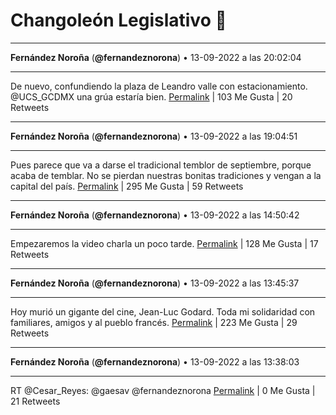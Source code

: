 # Changoleón Legislativo 🙈
*****
**Fernández Noroña** (**@fernandeznorona**) • 13-09-2022 a las 20:02:04
*****
De nuevo, confundiendo la plaza de Leandro valle con estacionamiento. ⁦@UCS_GCDMX⁩ una grúa estaría bien.
[Permalink](https://twitter.com/fernandeznorona/status/1569899253492760577) | 103 Me Gusta | 20 Retweets
*****
**Fernández Noroña** (**@fernandeznorona**) • 13-09-2022 a las 19:04:51
*****
Pues parece que va a darse el tradicional temblor de septiembre, porque acaba de temblar. No se pierdan nuestras bonitas tradiciones y vengan a la capital del país.
[Permalink](https://twitter.com/fernandeznorona/status/1569884856456192005) | 295 Me Gusta | 59 Retweets
*****
**Fernández Noroña** (**@fernandeznorona**) • 13-09-2022 a las 14:50:42
*****
Empezaremos la video charla un poco tarde.
[Permalink](https://twitter.com/fernandeznorona/status/1569820899506880512) | 128 Me Gusta | 17 Retweets
*****
**Fernández Noroña** (**@fernandeznorona**) • 13-09-2022 a las 13:45:37
*****
Hoy murió un gigante del cine, Jean-Luc Godard. Toda mi solidaridad con familiares, amigos y al pueblo francés.
[Permalink](https://twitter.com/fernandeznorona/status/1569804520556998658) | 223 Me Gusta | 29 Retweets
*****
**Fernández Noroña** (**@fernandeznorona**) • 13-09-2022 a las 13:38:03
*****
RT @Cesar_Reyes: @gaesav @fernandeznorona
[Permalink](https://twitter.com/fernandeznorona/status/1569802615751602176) | 0 Me Gusta | 21 Retweets